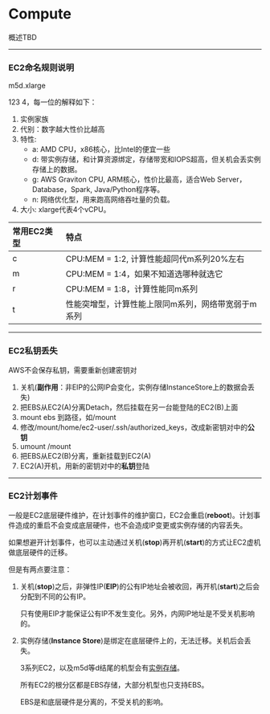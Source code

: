 # Compute
概述TBD

---
### EC2命名规则说明
m5d.xlarge

123 4，每一位的解释如下：
1. 实例家族
2. 代别：数字越大性价比越高
3. 特性:
    * a: AMD CPU，x86核心，比Intel的便宜一些
    * d: 带实例存储，和计算资源绑定，存储带宽和IOPS超高，但关机会丢实例存储上的数据。
    * g: AWS Graviton CPU, ARM核心，性价比最高，适合Web Server，Database，Spark, Java/Python程序等。
    * n: 网络优化型，用来跑高网络吞吐量的负载。
4. 大小: xlarge代表4个vCPU。

常用EC2类型 | 特点
:--- | :---
c | CPU:MEM = 1:2, 计算性能超同代m系列20%左右
m | CPU:MEM = 1:4，如果不知道选哪种就选它
r | CPU:MEM = 1:8，计算性能同m系列
t | 性能突增型，计算性能上限同m系列，网络带宽弱于m系列

---
### EC2私钥丢失

AWS不会保存私钥，需要重新创建密钥对
1. 关机(**副作用**：非EIP的公网IP会变化，实例存储InstanceStore上的数据会丢失)
2. 把EBS从EC2(A)分离Detach，然后挂载在另一台能登陆的EC2(B)上面
3. mount ebs 到路径，如/mount
4. 修改/mount/home/ec2-user/.ssh/authorized_keys，改成新密钥对中的**公钥**
5. umount /mount
6. 把EBS从EC2(B)分离，重新挂载到EC2(A)
7. EC2(A)开机，用新的密钥对中的**私钥**登陆

---
### EC2计划事件

一般是EC2底层硬件维护，在计划事件的维护窗口，EC2会重启(**reboot**)。计划事件造成的重启不会变成底层硬件，也不会造成IP变更或实例存储的内容丢失。

如果想避开计划事件，也可以主动通过关机(**stop**)再开机(**start**)的方式让EC2虚机做底层硬件的迁移。

但是有两点要注意：

1. 关机(**stop**)之后，非弹性IP(**EIP**)的公有IP地址会被收回，再开机(**start**)之后会分配到不同的公有IP。

   只有使用EIP才能保证公有IP不发生变化。另外，内网IP地址是不受关机影响的。

2. 实例存储(**Instance Store**)是绑定在底层硬件上的，无法迁移。关机后会丢失。

   3系列EC2，以及m5d等d结尾的机型会有[实例存储](https://www.cisco.com/c/en/us/products/collateral/security/firepower-2100-series/datasheet-c78-742473.html)。

   所有EC2的根分区都是EBS存储，大部分机型也只支持EBS。

   EBS是和底层硬件是分离的，不受关机的影响。

